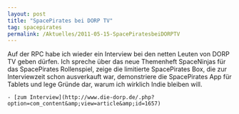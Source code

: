 ```yaml
---
layout: post
title: "SpacePirates bei DORP TV"
tag: spacepirates
permalink: /Aktuelles/2011-05-15-SpacePiratesbeiDORPTV
---
```



Auf der RPC habe ich wieder ein Interview bei den netten Leuten von DORP TV geben dürfen. Ich spreche über das neue Themenheft SpaceNinjas für das SpacePirates Rollenspiel, zeige die limitierte SpacePirates Box, die zur Interviewzeit schon ausverkauft war, demonstriere die SpacePirates App für Tablets und lege Gründe dar, warum ich wirklich Indie bleiben will.

	- [zum Interview](http://www.die-dorp.de/.php?option=com_content&amp;view=article&amp;id=1657)


